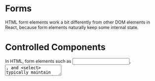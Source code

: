 # Forms

HTML form elements work a bit differently from other DOM elements in React, because form elements naturally keep some internal state.

# Controlled Components

In HTML, form elements such as <input>, <textarea>, and <select> typically maintain their own state and update it based on user input. In React, mutable state is typically kept in the state property of components, and only updated with setState().

We can combine the two by making the React state be the “single source of truth”. Then the React component that renders a form also controls what happens in that form on subsequent user input. An input form element whose value is controlled by React in this way is called a “controlled component”.

# The textarea Tag

In HTML, a <textarea> element defines its text by its children.

In React, a <textarea> uses a value attribute instead. This way, a form using a <textarea> can be written very similarly to a form that uses a single-line input.

# The select Tag

In HTML, <select> creates a drop-down list. React, instead of using this selected attribute, uses a value attribute on the root select tag. This is more convenient in a controlled component because you only need to update it in one place.

# Note

You can pass an array into the value attribute, allowing you to select multiple options in a select tag.
